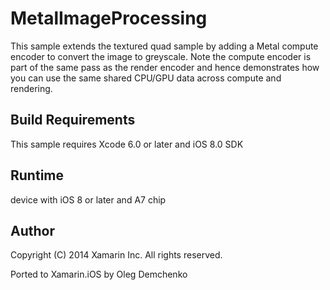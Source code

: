 MetalImageProcessing
====================

This sample extends the textured quad sample by adding a Metal compute
encoder to convert the image to greyscale. Note the compute encoder is
part of the same pass as the render encoder and hence demonstrates how
you can use the same shared CPU/GPU data across compute and rendering.


Build Requirements
------------------

This sample requires Xcode 6.0 or later and iOS 8.0 SDK

Runtime
------------------
device with iOS 8 or later and A7 chip

Author
------ 
Copyright (C) 2014 Xamarin Inc. All rights reserved.

Ported to Xamarin.iOS by Oleg Demchenko
